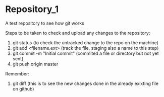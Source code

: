 # Repository_1

A test repository to see how git works

Steps to be taken to check and upload any changes to the repository:

1. git status (to check the untracked change to the repo on the machine)
2. git add <filename.ext> (track the file, staging also a name to this step)
3. git commit -m "Initial commit" (commited a file or directory but not yet sent)
4. git push origin master


Remember:
1. git diff <filelanme> (this is to see the new changes done in the already exixting file on github)
